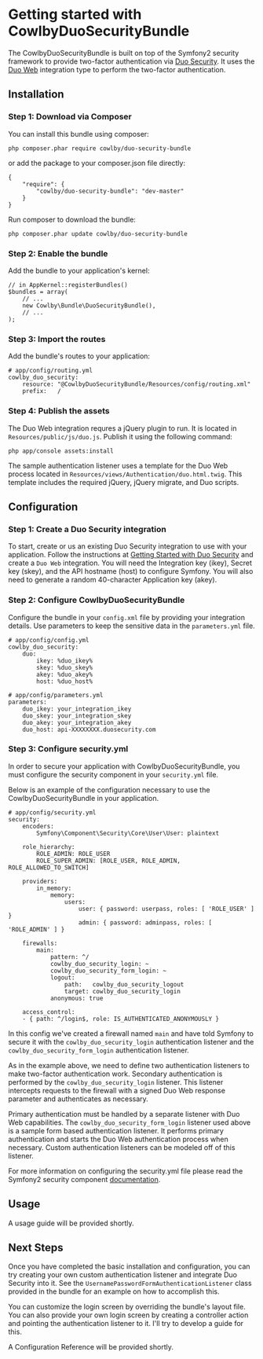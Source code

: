 Getting started with CowlbyDuoSecurityBundle
============================================

The CowlbyDuoSecurityBundle is built on top of the Symfony2 security framework
to provide two-factor authentication via [Duo Security][1]. It uses the
[Duo Web][2] integration type to perform the two-factor authentication.


Installation
------------

### Step 1: Download via Composer

You can install this bundle using composer:

    php composer.phar require cowlby/duo-security-bundle

or add the package to your composer.json file directly:

    {
        "require": {
            "cowlby/duo-security-bundle": "dev-master"
        }
    }

Run composer to download the bundle:

    php composer.phar update cowlby/duo-security-bundle


### Step 2: Enable the bundle

Add the bundle to your application's kernel:

    // in AppKernel::registerBundles()
    $bundles = array(
        // ...
        new Cowlby\Bundle\DuoSecurityBundle(),
        // ...
    );

### Step 3: Import the routes

Add the bundle's routes to your application:

    # app/config/routing.yml
    cowlby_duo_security:
        resource: "@CowlbyDuoSecurityBundle/Resources/config/routing.xml"
        prefix:   /

### Step 4: Publish the assets

The Duo Web integration requres a jQuery plugin to run. It is located in
`Resources/public/js/duo.js`. Publish it using the following command:

    php app/console assets:install

The sample authentication listener uses a template for the Duo Web process
located in `Resources/views/Authentication/duo.html.twig`. This template
includes the required jQuery, jQuery migrate, and Duo scripts.

Configuration
-------------

### Step 1: Create a Duo Security integration

To start, create or us an existing Duo Security integration to use with your
application. Follow the instructions at [Getting Started with Duo Security][3]
and create a `Duo Web` integration. You will need the Integration key (ikey),
Secret key (skey), and the API hostname (host) to configure Symfony. You will
also need to generate a random 40-character Application key (akey).

### Step 2: Configure CowlbyDuoSecurityBundle

Configure the  bundle in your `config.xml` file by providing your integration
details. Use parameters to keep the sensitive data in the `parameters.yml`
file.

    # app/config/config.yml
    cowlby_duo_security:
        duo:
            ikey: %duo_ikey%
            skey: %duo_skey%
            akey: %duo_akey%
            host: %duo_host%

    # app/config/parameters.yml
    parameters:
        duo_ikey: your_integration_ikey
        duo_skey: your_integration_skey
        duo_akey: your_integration_akey
        duo_host: api-XXXXXXXX.duosecurity.com

### Step 3: Configure security.yml

In order to secure your application with CowlbyDuoSecurityBundle, you must
configure the security component in your `security.yml` file.

Below is an example of the configuration necessary to use the
CowlbyDuoSecurityBundle in your application.

    # app/config/security.yml
    security:
        encoders:
            Symfony\Component\Security\Core\User\User: plaintext

        role_hierarchy:
            ROLE_ADMIN: ROLE_USER
            ROLE_SUPER_ADMIN: [ROLE_USER, ROLE_ADMIN, ROLE_ALLOWED_TO_SWITCH]

        providers:
            in_memory:
                memory:
                    users:
                        user: { password: userpass, roles: [ 'ROLE_USER' ] }
                        admin: { password: adminpass, roles: [ 'ROLE_ADMIN' ] }

        firewalls:
            main:
                pattern: ^/
                cowlby_duo_security_login: ~
                cowlby_duo_security_form_login: ~
                logout:
                    path:   cowlby_duo_security_logout
                    target: cowlby_duo_security_login
                anonymous: true

        access_control:
        - { path: ^/login$, role: IS_AUTHENTICATED_ANONYMOUSLY }

In this config we've created a firewall named `main` and have told Symfony to
secure it with the `cowlby_duo_security_login` authentication listener and the
`cowlby_duo_security_form_login` authentication listener.

As in the example above, we need to define two authentication listeners to make
two-factor authentication work. Secondary authentication is performed by the
`cowlby_duo_security_login` listener. This listener intercepts requests to the
firewall with a signed Duo Web response parameter and authenticates as
necessary.

Primary authentication must be handled by a separate listener with Duo Web
capabilities. The `cowlby_duo_security_form_login` listener used above is a
sample form based authentication listener. It performs primary authentication
and starts the Duo Web authentication process when necessary. Custom
authentication listeners can be modeled off of this listener.

For more information on configuring the security.yml file please read the
Symfony2 security component [documentation][4].


Usage
-----

A usage guide will be provided shortly.


Next Steps
----------

Once you have completed the basic installation and configuration, you can try
creating your own custom authentication listener and integrate Duo Security
into it. See the `UsernamePasswordFormAuthenticationListener` class provided
in the bundle for an example on how to accomplish this.

You can customize the login screen by overriding the bundle's layout file. You
can also provide your own login screen by creating a controller action and
pointing the authentication listener to it. I'll try to develop a guide for
this.

A Configuration Reference will be provided shortly.


[1]: http://duosecurity.com/ "Duo Security"
[2]: https://www.duosecurity.com/docs/duoweb "Duo Web Documentation"
[3]: https://www.duosecurity.com/docs/getting_started "Getting Started with Duo Security"
[4]: http://symfony.com/doc/current/book/security.html "Symfony Security"
